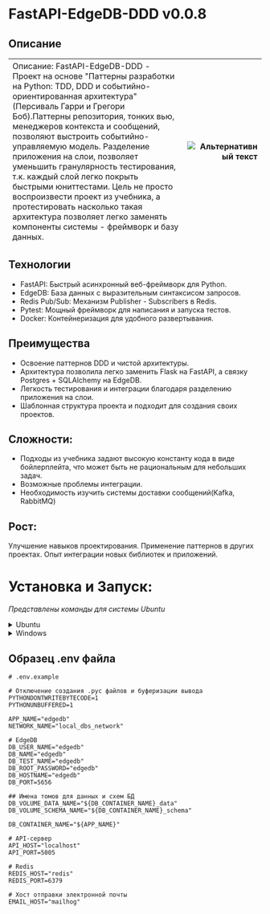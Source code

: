 <!-- v. 0.0.9 -->
# FastAPI-EdgeDB-DDD v0.0.8

## Описание
|<span style="font-weight:normal;">Описание: FastAPI-EdgeDB-DDD - Проект на основе "Паттерны разработки на Python: TDD, DDD и событийно-ориентированная архитектура" (Персиваль Гарри и Грегори Боб).Паттерны репозитория, тонких вью, менеджеров контекста и сообщений, позволяют выстроить событийно-управляемую модель. Разделение приложения на слои, позволяет уменьшить гранулярность тестирования, т.к. каждый слой легко покрыть быстрыми юниттестами. Цель не просто воспроизвести проект из учебника, а протестировать насколько такая архитектура позволяет  легко заменять компоненты системы - фреймворк и базу данных.</span>  | <img src="https://static.insales-cdn.com/images/products/1/5229/453669997/44611468.jpg" alt="Альтернативный текст" style="max-width:300px;"> |
|:---------------|----------------:|



## Технологии
- FastAPI: Быстрый асинхронный веб-фреймворк для Python.
- EdgeDB: База данных с выразительным синтаксисом запросов.
- Redis Pub/Sub: Механизм Publisher - Subscribers в Redis.
- Pytest: Мощный фреймворк для написания и запуска тестов.
- Docker: Контейнеризация для удобного развертывания.

## Преимущества
- Освоение паттернов DDD и чистой архитектуры.
- Архитектура позволила легко заменить Flask на FastAPI, а связку Postgres + SQLAlchemy на EdgeDB.
- Легкость тестирования и интеграции благодаря разделению приложения на слои.
- Шаблонная структура проекта и подходит для создания своих проектов.

## Сложности:
- Подходы из учебника задают высокую константу кода в виде бойлерплейта, что может быть не рациональным для небольших задач.
- Возможные проблемы интеграции.
- Необходимость изучить системы доставки сообщений(Kafka, RabbitMQ)

## Рост:
Улучшение навыков проектирования.
Применение паттернов в других проектах.
Опыт интеграции новых библиотек и приложений.

# Установка и Запуск:  
_Представлены команды для системы Ubuntu_

<details>
  <summary>Ubuntu</summary>
  
## Инициализация проекта
1. Клонируйте проект:
```sh
   git clone https://github.com/Gen121/Fastapi-EdgeDB-DDD.git
   cd Fastapi-EdgeDB-DDD
```
2. Установите зависимости:
```sh
   python3 -m venv venv && source venv/bin/activate
   pip install -r requirements.txt
   pip install -e src/
```
3. Создайте файл .env:
```sh
 cp env.example .env
```
Эта команда копирует содержимое файла env.example в новый файл .env в корневой директории, по соседству c каталогом src

<!--
Если вы используете операционную систему Windows и командную строку cmd,
то команда будет выглядеть так:
batch
Copy code
copy .env.example .env -->

4. Запустите команду Make:
```sh
    make all 
```
В процессе запуска будет собрано несколько контейнеров Docker и после запуска выполнено тестирование
<!-- TODO: В процессе запуска будет собран {Здесь расписать поднятие докер-контейнеров} -->

## Запуск тестов
```sh
make test
# or, to run individual test types
make unit
make integration
make e2e
# or, if you have a local virtualenv
make up
pytest tests/unit
pytest tests/integration
pytest tests/e2e
```

</details>


<details>
  <summary>Windows</summary>
  
## Инициализация проекта
1. Клонируйте проект:
```cmd
   git clone https://github.com/Gen121/Fastapi-EdgeDB-DDD.git
   cd Fastapi-EdgeDB-DDD
```
2. Установите зависимости:
Создание и активация виртуальной среды:
```cmd
python -m venv venv
venv\Scripts\activate
pip install -r requirements.txt
pip install -e src\
```
3. Создайте файл .env:
```cmd
copy env.example .env

```
Эта команда копирует содержимое файла env.example в новый файл .env в корневой директории, по соседству c каталогом src

4. Запустите сценарий сборки и запуска контейнера:
```cmd
    run_app.bat call :all 
```
В процессе будет собрано несколько контейнеров Docker и после их запуска выполнено тестирование сервиса

## Запуск тестов
```cmd
run_app.bat call :test
# or, to run individual test types
run_app.bat call :unit-tests
run_app.bat call :integration-tests
run_app.bat call:e2e-tests

# or, if you have a local virtualenv
run_app.bat call :up
pytest tests/unit
pytest tests/integration
pytest tests/e2e
```

</details>


## Образец .env файла
```.env
# .env.example

# Отключение создания .pyc файлов и буферизации вывода
PYTHONDONTWRITEBYTECODE=1
PYTHONUNBUFFERED=1

APP_NAME="edgedb"
NETWORK_NAME="local_dbs_network"

# EdgeDB 
DB_USER_NAME="edgedb"
DB_NAME="edgedb"
DB_TEST_NAME="edgedb"
DB_ROOT_PASSWORD="edgedb"
DB_HOSTNAME="edgedb"
DB_PORT=5656

## Имена томов для данных и схем БД
DB_VOLUME_DATA_NAME="${DB_CONTAINER_NAME}_data"
DB_VOLUME_SCHEMA_NAME="${DB_CONTAINER_NAME}_schema"

DB_CONTAINER_NAME="${APP_NAME}"

# API-сервер
API_HOST="localhost"
API_PORT=5005

# Redis
REDIS_HOST="redis"
REDIS_PORT=6379

# Хост отправки электронной почты
EMAIL_HOST="mailhog"
```